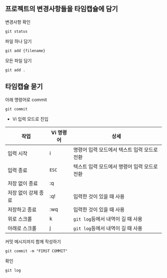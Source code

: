 ## 프로젝트의 변경사항들을 타임캡슐에 담기

변경사항 확인
```
git status
```

파일 하나 담기
```
git add {filename}
```

모든 파일 담기
```
git add .
```

## 타임캡슐 묻기

아래 명령어로 commit
```
git commit
```
- Vi 입력 모드로 진입

|작업|Vi 명령어|상세|
|---|---|---|
|입력 시작|i|명령어 입력 모드에서 텍스트 입력 모드로 전환|
|입력 종료|`ESC`|텍스트 입력 모드에서 명령어 입력 모드로 전환|
|저장 없이 종료|:q||
|저장 없이 강제 종료|:q!|입력한 것이 있을 때 사용|
|저장하고 종료|:wq|입력한 것이 있을 때 사용|
|위로 스크롤|k|`git log`등에서 내역이 길 때 사용|
|아래로 스크롤|j|`git log`등에서 내역이 길 때 사용|

커밋 메시지까지 함께 작성하기
```
git commit -m "FIRST COMMIT"
```

확인

```
git log
```
